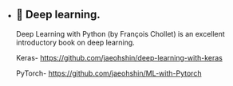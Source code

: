 - 🌱 Deep learning.
  - 
  Deep Learning with Python (by François Chollet) is an excellent introductory book on deep learning.
  
  Keras- https://github.com/jaeohshin/deep-learning-with-keras

  PyTorch- https://github.com/jaeohshin/ML-with-Pytorch
  
 
<!---
jaeohshin/jaeohshin is a ✨ special ✨ repository because its `README.md` (this file) appears on your GitHub profile.
You can click the Preview link to take a look at your changes.
--->
